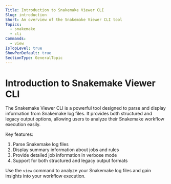 ```yaml
---
Title: Introduction to Snakemake Viewer CLI
Slug: introduction
Short: An overview of the Snakemake Viewer CLI tool
Topics:
  - snakemake
  - cli
Commands:
  - view
IsTopLevel: true
ShowPerDefault: true
SectionType: GeneralTopic
---
```


# Introduction to Snakemake Viewer CLI

The Snakemake Viewer CLI is a powerful tool designed to parse and display information from Snakemake log files. It provides both structured and legacy output options, allowing users to analyze their Snakemake workflow execution easily.

Key features:
1. Parse Snakemake log files
2. Display summary information about jobs and rules
3. Provide detailed job information in verbose mode
4. Support for both structured and legacy output formats

Use the `view` command to analyze your Snakemake log files and gain insights into your workflow execution.
